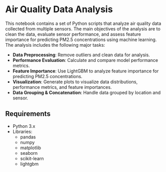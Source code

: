 # Air Quality Data Analysis

This notebook contains a set of Python scripts that analyze air quality data collected from multiple sensors. The main objectives of the analysis are to clean the data, evaluate sensor performance, and assess feature importance for predicting PM2.5 concentrations using machine learning. The analysis includes the following major tasks:

- **Data Preprocessing**: Remove outliers and clean data for analysis.
- **Performance Evaluation**: Calculate and compare model performance metrics.
- **Feature Importance**: Use LightGBM to analyze feature importance for predicting PM2.5 concentrations.
- **Visualization**: Generate plots to visualize data distributions, performance metrics, and feature importances.
- **Data Grouping & Concatenation**: Handle data grouped by location and sensor.

## Requirements

- Python 3.x
- Libraries:
  - pandas
  - numpy
  - matplotlib
  - seaborn
  - scikit-learn
  - lightgbm